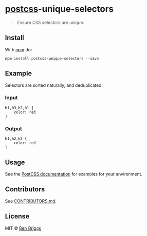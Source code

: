 [postcss](https://github.com/postcss/postcss)-unique-selectors
==============================================================

> Ensure CSS selectors are unique.

Install
-------

With [npm](https://npmjs.org/package/postcss-unique-selectors) do:

    npm install postcss-unique-selectors --save

Example
-------

Selectors are sorted naturally, and deduplicated:

### Input

    h1,h3,h2,h1 {
        color: red
    }

### Output

    h1,h2,h3 {
        color: red
    }

Usage
-----

See the [PostCSS documentation](https://github.com/postcss/postcss#usage) for examples for your environment.

Contributors
------------

See [CONTRIBUTORS.md](https://github.com/cssnano/cssnano/blob/master/CONTRIBUTORS.md).

License
-------

MIT © [Ben Briggs](http://beneb.info)
